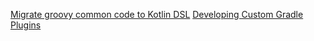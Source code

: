 [Migrate groovy common code to Kotlin DSL](https://quickbirdstudios.com/blog/gradle-kotlin-buildsrc-plugin-android/)
[Developing Custom Gradle Plugins](https://docs.gradle.org/current/userguide/custom_plugins.html)